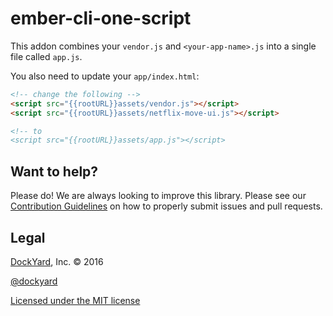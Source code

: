 # ember-cli-one-script

This addon combines your `vendor.js` and `<your-app-name>.js` into a single
file called `app.js`.

You also need to update your `app/index.html`:

```html
<!-- change the following -->
<script src="{{rootURL}}assets/vendor.js"></script>
<script src="{{rootURL}}assets/netflix-move-ui.js"></script>

<!-- to
<script src="{{rootURL}}assets/app.js"></script>
```

## Want to help?

Please do! We are always looking to improve this library. Please see our
[Contribution Guidelines](https://github.com/dockyard/ember-cli-one-script/blob/master/CONTRIBUTING.md)
on how to properly submit issues and pull requests.

## Legal

[DockYard](http://dockyard.com/), Inc. &copy; 2016

[@dockyard](http://twitter.com/dockyard)

[Licensed under the MIT license](http://www.opensource.org/licenses/mit-license.php)
